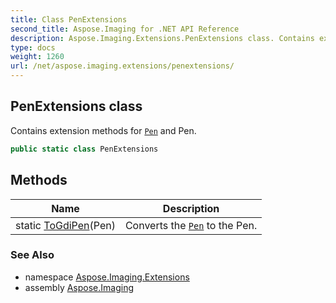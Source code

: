 ```yaml
---
title: Class PenExtensions
second_title: Aspose.Imaging for .NET API Reference
description: Aspose.Imaging.Extensions.PenExtensions class. Contains extension methods for Pen and Pen
type: docs
weight: 1260
url: /net/aspose.imaging.extensions/penextensions/
---
```

## PenExtensions class

Contains extension methods for [`Pen`](../../aspose.imaging/pen/) and Pen.

```csharp
public static class PenExtensions
```

## Methods

| Name | Description |
| --- | --- |
| static [ToGdiPen](../../aspose.imaging.extensions/penextensions/togdipen/)(Pen) | Converts the [`Pen`](../../aspose.imaging/pen/) to the Pen. |

### See Also

* namespace [Aspose.Imaging.Extensions](../../aspose.imaging.extensions/)
* assembly [Aspose.Imaging](../../)


